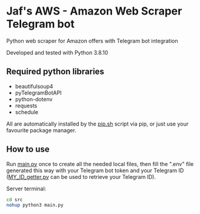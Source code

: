 # Jaf's AWS - Amazon Web Scraper Telegram bot

Python web scraper for Amazon offers with Telegram bot integration

Developed and tested with Python 3.8.10


## Required python libraries

- beautifulsoup4
- pyTelegramBotAPI
- python-dotenv
- requests
- schedule

All are automatically installed by the [pip.sh](pip.sh) script via pip, or just use your favourite package manager.


## How to use

Run [main.py](src/main.py) once to create all the needed local files, then fill the ".env" file generated this way with your Telegram bot token and your Telegram ID ([MY_ID_getter.py](src/MY_ID_getter.py) can be used to retrieve your Telegram ID).

Server terminal:
```sh
cd src
nohup python3 main.py
```
